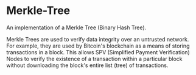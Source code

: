 # Merkle-Tree

An implementation of a Merkle Tree (Binary Hash Tree).

Merkle Trees are used to verify data integrity over an untrusted network. For example, they are used by Bitcoin's blockchain as a means of storing transactions in a block. This allows SPV (Simplified Payment Verification) Nodes to verify the existence of a transaction within a particular block without downloading the block's entire list (tree) of transactions.

